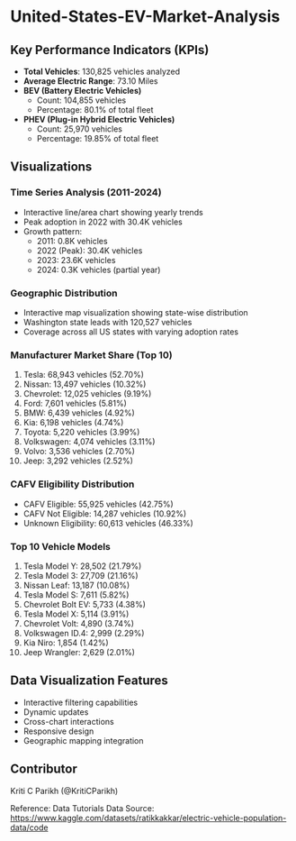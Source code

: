 # United-States-EV-Market-Analysis

## Key Performance Indicators (KPIs)
- **Total Vehicles**: 130,825 vehicles analyzed
- **Average Electric Range**: 73.10 Miles
- **BEV (Battery Electric Vehicles)**
  - Count: 104,855 vehicles
  - Percentage: 80.1% of total fleet
- **PHEV (Plug-in Hybrid Electric Vehicles)**
  - Count: 25,970 vehicles
  - Percentage: 19.85% of total fleet

## Visualizations

### Time Series Analysis (2011-2024)
- Interactive line/area chart showing yearly trends
- Peak adoption in 2022 with 30.4K vehicles
- Growth pattern:
  - 2011: 0.8K vehicles
  - 2022 (Peak): 30.4K vehicles
  - 2023: 23.6K vehicles
  - 2024: 0.3K vehicles (partial year)

### Geographic Distribution
- Interactive map visualization showing state-wise distribution
- Washington state leads with 120,527 vehicles
- Coverage across all US states with varying adoption rates

### Manufacturer Market Share (Top 10)
1. Tesla: 68,943 vehicles (52.70%)
2. Nissan: 13,497 vehicles (10.32%)
3. Chevrolet: 12,025 vehicles (9.19%)
4. Ford: 7,601 vehicles (5.81%)
5. BMW: 6,439 vehicles (4.92%)
6. Kia: 6,198 vehicles (4.74%)
7. Toyota: 5,220 vehicles (3.99%)
8. Volkswagen: 4,074 vehicles (3.11%)
9. Volvo: 3,536 vehicles (2.70%)
10. Jeep: 3,292 vehicles (2.52%)

### CAFV Eligibility Distribution
- CAFV Eligible: 55,925 vehicles (42.75%)
- CAFV Not Eligible: 14,287 vehicles (10.92%)
- Unknown Eligibility: 60,613 vehicles (46.33%)

### Top 10 Vehicle Models
1. Tesla Model Y: 28,502 (21.79%)
2. Tesla Model 3: 27,709 (21.16%)
3. Nissan Leaf: 13,187 (10.08%)
4. Tesla Model S: 7,611 (5.82%)
5. Chevrolet Bolt EV: 5,733 (4.38%)
6. Tesla Model X: 5,114 (3.91%)
7. Chevrolet Volt: 4,890 (3.74%)
8. Volkswagen ID.4: 2,999 (2.29%)
9. Kia Niro: 1,854 (1.42%)
10. Jeep Wrangler: 2,629 (2.01%)

## Data Visualization Features
- Interactive filtering capabilities
- Dynamic updates
- Cross-chart interactions
- Responsive design
- Geographic mapping integration

## Contributor
Kriti C Parikh (@KritiCParikh)

Reference: Data Tutorials 
Data Source: https://www.kaggle.com/datasets/ratikkakkar/electric-vehicle-population-data/code
